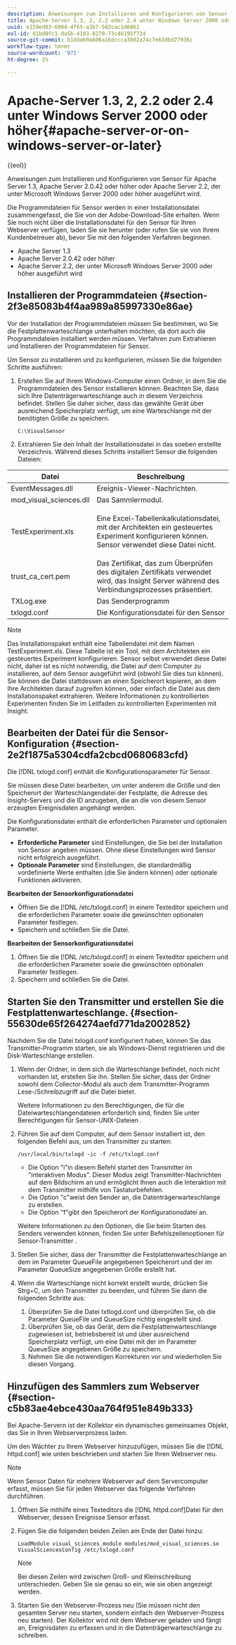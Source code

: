 ```yaml
---
description: Anweisungen zum Installieren und Konfigurieren von Sensor für Apache Server 1.3, Apache Server 2.0.42 oder höher oder Apache Server 2.2, der unter Microsoft Windows Server 2000 oder höher ausgeführt wird.
title: Apache-Server 1.3, 2, 2.2 oder 2.4 unter Windows Server 2000 oder höher
uuid: e159ed83-6004-4f65-a3b7-502cac1d0862
exl-id: d1bd0fc1-da5b-4183-8270-73c46195f724
source-git-commit: b1dda69a606a16dccca30d2a74c7e63dbd27936c
workflow-type: tm+mt
source-wordcount: '971'
ht-degree: 1%

---
```


# Apache-Server 1.3, 2, 2.2 oder 2.4 unter Windows Server 2000 oder höher{#apache-server-or-on-windows-server-or-later}

{{eol}}

Anweisungen zum Installieren und Konfigurieren von Sensor für Apache Server 1.3, Apache Server 2.0.42 oder höher oder Apache Server 2.2, der unter Microsoft Windows Server 2000 oder höher ausgeführt wird.

Die Programmdateien für Sensor werden in einer Installationsdatei zusammengefasst, die Sie von der Adobe-Download-Site erhalten. Wenn Sie noch nicht über die Installationsdatei für den Sensor für Ihren Webserver verfügen, laden Sie sie herunter (oder rufen Sie sie von Ihrem Kundenbetreuer ab), bevor Sie mit den folgenden Verfahren beginnen.

* Apache Server 1.3
* Apache Server 2.0.42 oder höher
* Apache Server 2.2, der unter Microsoft Windows Server 2000 oder höher ausgeführt wird

## Installieren der Programmdateien {#section-2f3e85083b4f4aa989a85997330e86ae}

Vor der Installation der Programmdateien müssen Sie bestimmen, wo Sie die Festplattenwarteschlange unterhalten möchten, da dort auch die Programmdateien installiert werden müssen. Verfahren zum Extrahieren und Installieren der Programmdateien für Sensor.

Um Sensor zu installieren und zu konfigurieren, müssen Sie die folgenden Schritte ausführen:

1. Erstellen Sie auf Ihrem Windows-Computer einen Ordner, in dem Sie die Programmdateien des Sensor installieren können. Beachten Sie, dass sich Ihre Datenträgerwarteschlange auch in diesem Verzeichnis befindet. Stellen Sie daher sicher, dass das gewählte Gerät über ausreichend Speicherplatz verfügt, um eine Warteschlange mit der benötigten Größe zu speichern.

   ```
   C:\VisualSensor
   ```

1. Extrahieren Sie den Inhalt der Installationsdatei in das soeben erstellte Verzeichnis. Während dieses Schritts installiert Sensor die folgenden Dateien:

<table id="table_ABFF5F92271B4F3CB0AC68DAB6A5709F"> 
 <thead> 
  <tr> 
   <th colname="col1" class="entry"> Datei </th> 
   <th colname="col2" class="entry"> Beschreibung </th> 
  </tr> 
 </thead>
 <tbody> 
  <tr> 
   <td colname="col1"> EventMessages.dll </td> 
   <td colname="col2"> Ereignis-Viewer-Nachrichten. </td> 
  </tr> 
  <tr> 
   <td colname="col1"> mod_visual_sciences.dll </td> 
   <td colname="col2"> Das Sammlermodul. </td> 
  </tr> 
  <tr> 
   <td colname="col1"> <p>TestExperiment.xls </p> </td> 
   <td colname="col2"> <p>Eine Excel-Tabellenkalkulationsdatei, mit der Architekten ein gesteuertes Experiment konfigurieren können. Sensor verwendet diese Datei nicht. </p> </td> 
  </tr> 
  <tr> 
   <td colname="col1"> trust_ca_cert.pem </td> 
   <td colname="col2"> Das Zertifikat, das zum Überprüfen des digitalen Zertifikats verwendet wird, das Insight Server während des Verbindungsprozesses präsentiert. </td> 
  </tr> 
  <tr> 
   <td colname="col1"> TXLog.exe </td> 
   <td colname="col2"> Das Senderprogramm </td> 
  </tr> 
  <tr> 
   <td colname="col1"> txlogd.conf </td> 
   <td colname="col2"> Die Konfigurationsdatei für den Sensor </td> 
  </tr> 
 </tbody> 
</table>

>[!NOTE]
>
>Das Installationspaket enthält eine Tabellendatei mit dem Namen TestExperiment.xls. Diese Tabelle ist ein Tool, mit dem Architekten ein gesteuertes Experiment konfigurieren. Sensor selbst verwendet diese Datei nicht, daher ist es nicht notwendig, die Datei auf dem Computer zu installieren, auf dem Sensor ausgeführt wird (obwohl Sie dies tun können). Sie können die Datei stattdessen an einen Speicherort kopieren, an dem Ihre Architekten darauf zugreifen können, oder einfach die Datei aus dem Installationspaket extrahieren. Weitere Informationen zu kontrollierten Experimenten finden Sie im Leitfaden zu kontrollierten Experimenten mit Insight.

## Bearbeiten der Datei für die Sensor-Konfiguration {#section-2e2f1875a5304cdfa2cbcd0680683cfd}

Die [!DNL txlogd.conf] enthält die Konfigurationsparameter für Sensor.

Sie müssen diese Datei bearbeiten, um unter anderem die Größe und den Speicherort der Warteschlangendatei der Festplatte, die Adresse des Insight-Servers und die ID anzugeben, die an die von diesem Sensor erzeugten Ereignisdaten angehängt werden.

Die Konfigurationsdatei enthält die erforderlichen Parameter und optionalen Parameter.

* **Erforderliche Parameter** sind Einstellungen, die Sie bei der Installation von Sensor angeben müssen. Ohne diese Einstellungen wird Sensor nicht erfolgreich ausgeführt.
* **Optionale Parameter** sind Einstellungen, die standardmäßig vordefinierte Werte enthalten (die Sie ändern können) oder optionale Funktionen aktivieren.

**Bearbeiten der Sensorkonfigurationsdatei**

* Öffnen Sie die [!DNL /etc/txlogd.conf] in einem Texteditor speichern und die erforderlichen Parameter sowie die gewünschten optionalen Parameter festlegen.
* Speichern und schließen Sie die Datei.

**Bearbeiten der Sensorkonfigurationsdatei**

1. Öffnen Sie die [!DNL /etc/txlogd.conf] in einem Texteditor speichern und die erforderlichen Parameter sowie die gewünschten optionalen Parameter festlegen.
1. Speichern und schließen Sie die Datei.

## Starten Sie den Transmitter und erstellen Sie die Festplattenwarteschlange. {#section-55630de65f264274aefd771da2002852}

Nachdem Sie die Datei txlogd.conf konfiguriert haben, können Sie das Transmitter-Programm starten, sie als Windows-Dienst registrieren und die Disk-Warteschlange erstellen.

1. Wenn der Ordner, in dem sich die Warteschlange befindet, noch nicht vorhanden ist, erstellen Sie ihn. Stellen Sie sicher, dass der Ordner sowohl dem Collector-Modul als auch dem Transmitter-Programm Lese-/Schreibzugriff auf die Datei bietet.

   Weitere Informationen zu den Berechtigungen, die für die Dateiwarteschlangendateien erforderlich sind, finden Sie unter Berechtigungen für Sensor-UNIX-Dateien .
1. Führen Sie auf dem Computer, auf dem Sensor installiert ist, den folgenden Befehl aus, um den Transmitter zu starten:

   ```
   /usr/local/bin/txlogd -ic -f /etc/txlogd.conf
   ```

   * Die Option &quot;i&quot;in diesem Befehl startet den Transmitter im &quot;interaktiven Modus&quot;. Dieser Modus zeigt Transmitter-Nachrichten auf dem Bildschirm an und ermöglicht Ihnen auch die Interaktion mit dem Transmitter mithilfe von Tastaturbefehlen.
   * Die Option &quot;c&quot;weist den Sender an, die Datenträgerwarteschlange zu erstellen.
   * Die Option &quot;f&quot;gibt den Speicherort der Konfigurationsdatei an.

   Weitere Informationen zu den Optionen, die Sie beim Starten des Senders verwenden können, finden Sie unter Befehlszeilenoptionen für Sensor-Transmitter .

1. Stellen Sie sicher, dass der Transmitter die Festplattenwarteschlange an dem im Parameter QueueFile angegebenen Speicherort und der im Parameter QueueSize angegebenen Größe erstellt hat.
1. Wenn die Warteschlange nicht korrekt erstellt wurde, drücken Sie Strg+C, um den Transmitter zu beenden, und führen Sie dann die folgenden Schritte aus:

   1. Überprüfen Sie die Datei txtlogd.conf und überprüfen Sie, ob die Parameter QueueFile und QueueSize richtig eingestellt sind.
   1. Überprüfen Sie, ob das Gerät, dem die Festplattenwarteschlange zugewiesen ist, betriebsbereit ist und über ausreichend Speicherplatz verfügt, um eine Datei mit der im Parameter QueueSize angegebenen Größe zu speichern.
   1. Nehmen Sie die notwendigen Korrekturen vor und wiederholen Sie diesen Vorgang.

## Hinzufügen des Sammlers zum Webserver {#section-c5b83ae4ebce430aa764f951e849b333}

Bei Apache-Servern ist der Kollektor ein dynamisches gemeinsames Objekt, das Sie in Ihren Webserverprozess laden.

Um den Wächter zu Ihrem Webserver hinzuzufügen, müssen Sie die [!DNL httpd.conf] wie unten beschrieben und starten Sie Ihren Webserver neu.

>[!NOTE]
>
>Wenn Sensor Daten für mehrere Webserver auf dem Servercomputer erfasst, müssen Sie für jeden Webserver das folgende Verfahren durchführen.

1. Öffnen Sie mithilfe eines Texteditors die [!DNL httpd.conf]Datei für den Webserver, dessen Ereignisse Sensor erfasst.
1. Fügen Sie die folgenden beiden Zeilen am Ende der Datei hinzu:

   ```
   LoadModule visual_sciences_module modules/mod_visual_sciences.so 
   VisualSciencesConfig /etc/txlogd.conf
   ```

   >[!NOTE]
   >
   >Bei diesen Zeilen wird zwischen Groß- und Kleinschreibung unterschieden. Geben Sie sie genau so ein, wie sie oben angezeigt werden.

1. Starten Sie den Webserver-Prozess neu (Sie müssen nicht den gesamten Server neu starten, sondern einfach den Webserver-Prozess neu starten). Der Kollektor wird mit dem Webserver geladen und fängt an, Ereignisdaten zu erfassen und in die Datenträgerwarteschlange zu schreiben.
